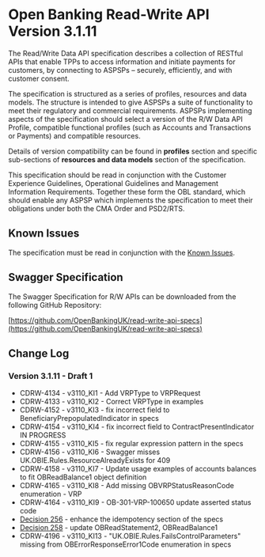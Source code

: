 # Open Banking Read-Write API Version 3.1.11

The Read/Write Data API specification describes a collection of RESTful APIs that enable TPPs to access information and initiate payments for customers, by connecting to ASPSPs – securely, efficiently, and with customer consent.

The specification is structured as a series of profiles, resources and data models. The structure is intended to give ASPSPs a suite of functionality to meet their regulatory and commercial requirements. ASPSPs implementing aspects of the specification should select a version of the R/W Data API Profile, compatible functional profiles (such as Accounts and Transactions or Payments) and compatible resources.

Details of version compatibility can be found in **profiles** section and specific sub-sections of **resources and data models** section of the specification.

This specification should be read in conjunction with the Customer Experience Guidelines, Operational Guidelines and Management Information Requirements. Together these form the OBL standard, which should enable any ASPSP which implements the specification to meet their obligations under both the CMA Order and PSD2/RTS.

## Known Issues

The specification must be read in conjunction with the [Known Issues](https://openbanking.atlassian.net/wiki/spaces/DZ/pages/47546479/Known+Specification+Issues).

## Swagger Specification

The Swagger Specification for R/W APIs can be downloaded from the following GitHub Repository:

[https://github.com/OpenBankingUK/read-write-api-specs](https://github.com/OpenBankingUK/read-write-api-specs)

## Change Log
<!-- ### Version 3.1.11 - DRAFT 1 - FINAL -->

<!-- ### Version 3.1.11 - DRAFT 1 - Release Candidate 1 -->

### Version 3.1.11 - Draft 1
- CDRW-4134 - v3110_KI1 - Add VRPType to VRPRequest
- CDRW-4133 - v3110_KI2 - Correct VRPType in examples
- CDRW-4152 - v3110_KI3 - fix incorrect field to BeneficiaryPrepopulatedIndicator in specs
- CDRW-4154 - v3110_KI4 - fix incorrect field to ContractPresentIndicator IN PROGRESS
- CDRW-4155 - v3110_KI5 - fix regular expression pattern in the specs
- CDRW-4156 - v3110_KI6 - Swagger misses UK.OBIE.Rules.ResourceAlreadyExists for 409
- CDRW-4158 - v3110_KI7 - Update usage examples of accounts balances to fit OBReadBalance1 object definition
- CDRW-4165 - v3110_KI8 - Add missing OBVRPStatusReasonCode enumeration - VRP
- CDRW-4164 - v3110_KI9 - OB-301-VRP-100650 update asserted status code
- [Decision 256](https://openbanking.atlassian.net/wiki/spaces/WOR/pages/2561933359/256) - enhance the idempotency section of the specs
- [Decision 258](https://openbanking.atlassian.net/wiki/spaces/WOR/pages/2594308097/258) - update OBReadStatement2, OBReadBalance1 
- CDRW-4196 - v3110_KI13 - "UK.OBIE.Rules.FailsControlParameters" missing from OBErrorResponseError1Code enumeration in specs